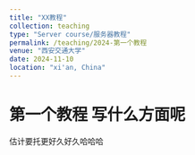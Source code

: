 ```yaml
---
title: "XX教程"
collection: teaching
type: "Server course/服务器教程"
permalink: /teaching/2024-第一个教程
venue: "西安交通大学"
date: 2024-11-10
location: "xi'an, China"
---
```


第一个教程 写什么方面呢
===
估计要托更好久好久哈哈哈